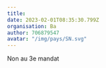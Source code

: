 ```yaml
---
title: 
date: 2023-02-01T08:35:30.799Z
organisation: Ba
author: 706879547
avatar: "/img/pays/SN.svg"
---
```


Non au 3e mandat 